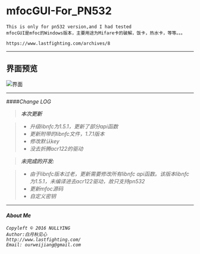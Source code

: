 mfocGUI-For_PN532
===================

```
This is only for pn532 version,and I had tested
mfocGUI是mfoc的Windows版本，主要用途为Mifare卡的破解，饭卡，热水卡，等等。。。

https://www.lastfighting.com/archives/8
```

----------


界面预览
-------------
![界面](https://github.com/NullYing/mfocGUI_For_PN532/raw/master/untitled%20folder/20160806193711.png)

----------


####<i class="icon-refresh">Change LOG

> **本次更新**

> - 升级libnfc为1.5.1，更新了部分api函数
> - 更新附带的libnfc文件，1.7.1版本
> - 修改默认key
> - 没去折腾acr122的驱动

> **未完成的开发:**

> - 由于libnfc版本过老，更新需要修改所有libnfc api函数。该版本libnfc为1.5.1，未编译进去acr122驱动，故只支持pn532
> - 更新mfoc源码
> - 自定义密钥

----------

#### <i class="icon-upload"></i> About Me

```
Copyleft © 2016 NULLYING
Author:白月秋见心
http://www.lastfighting.com/
Email: ourweijiang@gmail.com
```
